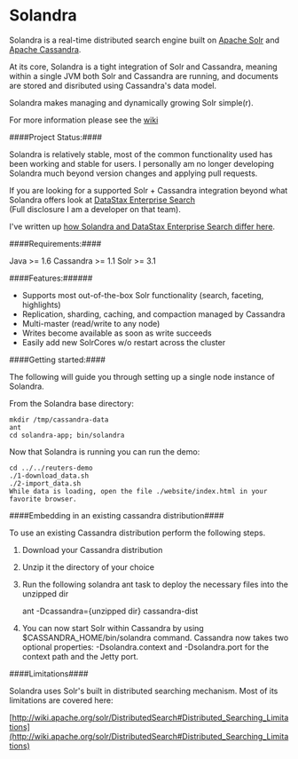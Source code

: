 Solandra
========
Solandra is a real-time distributed search engine built on [Apache Solr](http://lucene.apache.org/solr/) and [Apache Cassandra](http://cassandra.apache.org).

At its core, Solandra is a tight integration of Solr and Cassandra, meaning within a single JVM both Solr and Cassandra are running, and
documents are stored and disributed using Cassandra's data model.

Solandra makes managing and dynamically growing Solr simple(r).

For more information please see the [wiki](https://github.com/tjake/Solandra/wiki)

####Project Status:####

Solandra is relatively stable, most of the common functionality used has been working and stable for users.
I personally am no longer developing Solandra much beyond version changes and applying pull requests.

If you are looking for a supported Solr + Cassandra integration beyond what Solandra offers 
look at [DataStax Enterprise Search](http://www.datastax.com/products/enterprise)  
(Full disclosure I am a developer on that team).

I've written up [how Solandra and DataStax Enterprise Search differ here](http://www.datastax.com/dev/blog/cassandra-with-solr-integration-details).

####Requirements:####

Java >= 1.6
Cassandra >= 1.1
Solr >= 3.1

####Features:######

  - Supports most out-of-the-box Solr functionality (search, faceting, highlights)
  - Replication, sharding, caching, and compaction managed by Cassandra
  - Multi-master (read/write to any node)
  - Writes become available as soon as write succeeds
  - Easily add new SolrCores w/o restart across the cluster

####Getting started:####

The following will guide you through setting up a single node instance of Solandra.

From the Solandra base directory:

    mkdir /tmp/cassandra-data
    ant
    cd solandra-app; bin/solandra

Now that Solandra is running you can run the demo:

    cd ../../reuters-demo
    ./1-download_data.sh
    ./2-import_data.sh
    While data is loading, open the file ./website/index.html in your favorite browser.


####Embedding in an existing cassandra distribution####

To use an existing Cassandra distribution perform the following steps.

1. Download your Cassandra distribution
2. Unzip it the directory of your choice
3. Run the following solandra ant task to deploy the necessary files into the unzipped dir

    ant -Dcassandra={unzipped dir} cassandra-dist

4. You can now start Solr within Cassandra by using $CASSANDRA_HOME/bin/solandra command. Cassandra now takes two optional properties: -Dsolandra.context and -Dsolandra.port for the context path and the Jetty port.

####Limitations####

Solandra uses Solr's built in distributed searching mechanism.
Most of its limitations are covered here:

[http://wiki.apache.org/solr/DistributedSearch#Distributed_Searching_Limitations](http://wiki.apache.org/solr/DistributedSearch#Distributed_Searching_Limitations)
